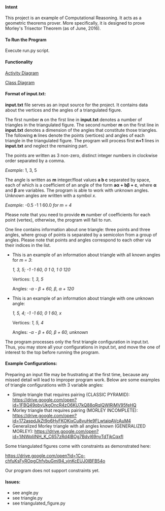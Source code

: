 #### Intent
This project is an example of Computational Reasoning. It acts as a geometric theorems
prover. More specifically, it is designed to prove Morley's Trisector Theorem (as of June, 2016).

#### To Run the Program
Execute run.py script.

#### Functionality
[Activity Diagram](https://drive.google.com/open?id=1NkYzuc2SvzuM0E-Suw00hTjIOd0kKMthwJZFddhUuCc)

[Class Diagram](https://drive.google.com/open?id=0B13UVf6NnzqsUnRobzFkcldDR2c)

#### Format of **input.txt**:
**input.txt** file serves as an input source for the project. It contains data about the vertices
and the angles of a triangulated figure.

The first number **n** on the first line in **input.txt** denotes a number of triangles in the triangulated figure.
The second number **m** on the first line in **input.txt** denotes a dimension of the angles that constitute those triangles.
The following **n** lines denote the points (vertices) and angles of each triangle in the triangulated figure.
The program will process first **n+1** lines in **input.txt** and neglect the remaining part.

The points are written as 3 non-zero, distinct integer numbers in clockwise order separated by a comma.

_Example:_ 1, 3, 5

The angle is written as **m** integer/float values **a b c** separated by space, each of which is a coefficient
of an angle of the form **aα + bβ + c**, where **α** and **β** are variables.
The program is able to work with unknown angles. Unknown angles are written with a symbol *x*.

_Example:_ -0.5 -1 1 60.0 _for m = 4_ 

Please note that you need to provide **m** number of coefficients for each point (vertex),
otherwise, the program will fail to run. 

One line contains information about one triangle: three points and three angles,
where group of points is separated by a semicolon from a group of angles. 
Please note that points and angles correspond to each other via their indices in the list.

* This is an example of an information about triangle with all known angles for _m = 3_:
  
  _1, 3, 5; -1 -1 60, 0 1 0, 1 0 120_
  
  Vertices: _1, 3, 5_
  
  Angles: _-α - β + 60, β, α + 120_
* This is an example of an information about triangle with one unknown angle:
  
  _1, 5, 4; -1 -1 60, 0 1 60, x_
  
  Vertices: _1, 5, 4_
  
  Angles: _-α - β + 60, β + 60, unknown_

The program processes only the first triangle configuration in input.txt.
Thus, you may store all your configurations in input.txt, and move the one of interest to the top
before running the program.

#### Example Configurations:
Preparing an input file may be frustrating at the first time, because any missed detail will lead to
improper program work.
Below are some examples of triangle configurations with 3 variable angles:
- Simple triangle that requires pairing (CLASSIC PYRAMID):
  https://drive.google.com/open?id=1FBQ49obyUkgOncR4zO6KU7kQ88qRqlQWlRiMV95feHQ
- Morley triangle that requires pairing (MORLEY INCOMPLETE):
  https://drive.google.com/open?id=172aspdJkZt9o6HyFKOKixCu8vuHe9FLwtaipAVcAuM4
- Generalized Morley triangle with all angles known (GENERALIZED MORLEY):
  https://drive.google.com/open?id=1iNWpIilNH_K_C657zRd4lBOg7BdvI69nyTdTjkCqxfI

Some triangulated figures come with constraints as demonstrated here:

https://drive.google.com/open?id=1Co-chfuKsFyROpgChfybuGml94_yjnKcEUJ0IBFB54o

Our program does not support constraints yet.

#### Issues:
- see angle.py
- see triangle.py
- see triangulated_figure.py
